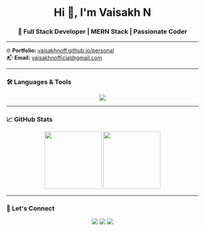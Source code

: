 <h1 align="center">Hi 👋, I'm Vaisakh N</h1>
<h3 align="center">🚀 Full Stack Developer | MERN Stack | Passionate Coder</h3>

---

🌐 **Portfolio:** [vaisakhnoff.github.io/personal](https://vaisakhnoff.github.io/personal)  
📬 **Email:** vaisakhnofficial@gmail.com

---

### 🛠️ Languages & Tools

<p align="center">
  <img src="https://skillicons.dev/icons?i=html,css,js,ts,react,nodejs,express,mongodb,bootstrap,tailwind,figma,git,java,postman" />
</p>

---

### 📈 GitHub Stats

<p align="center">
  <img src="https://github-readme-stats.vercel.app/api?username=vaisakhnoff&show_icons=true&theme=radical" height="150"/>
  <img src="https://github-readme-stats.vercel.app/api/top-langs/?username=vaisakhnoff&layout=compact&theme=radical" height="150"/>
</p>

---

### 🤝 Let's Connect

<p align="center">
  <a href="https://www.linkedin.com/in/yourlinkedin"><img src="https://skillicons.dev/icons?i=linkedin" /></a>
  <a href="https://twitter.com/yourtwitter"><img src="https://skillicons.dev/icons?i=twitter" /></a>
  <a href="mailto:vaisakhnofficial@gmail.com"><img src="https://skillicons.dev/icons?i=gmail" /></a>
</p>
